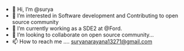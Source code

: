 - 👋 Hi, I’m @surya
- 👀 I’m interested in Software development and Contributing to open source community
- 🌱 I’m currently working as a SDE2 at @Ford.
- 💞️ I’m looking to collaborate on open source community...
- 📫 How to reach me ....  suryanarayana13271@gmail.com

<!---
surya170/surya170 is a ✨ special ✨ repository because its `README.md` (this file) appears on your GitHub profile.
You can click the Preview link to take a look at your changes.
--->
